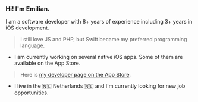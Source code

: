 ### Hi! I'm Emilian.

I am a software developer with 8+ years of experience including 3+ years in iOS development.
> I still love JS and PHP, but Swift became my preferred programming language.
- I am currently working on several native iOS apps. Some of them are available on the App Store.
> Here is [my developer page on the App Store](https://apps.apple.com/developer/emilian-brenici/id1415542819).
- I live in the 🇳🇱 Netherlands 🇳🇱 and I'm currently looking for new job opportunities.
